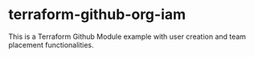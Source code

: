 # terraform-github-org-iam

This is a Terraform Github Module example with user creation and team placement functionalities.